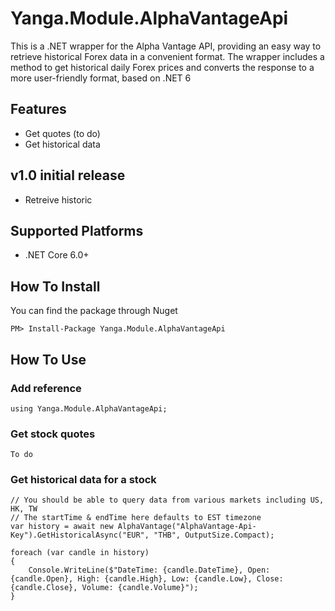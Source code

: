 # Yanga.Module.AlphaVantageApi

This is a .NET wrapper for the Alpha Vantage API, providing an easy way to retrieve historical Forex data in a convenient format. The wrapper includes a method to get historical daily Forex prices and converts the response to a more user-friendly format, based on .NET 6

## Features
* Get quotes (to do)
* Get historical data

## v1.0 initial release
* Retreive historic

## Supported Platforms
* .NET Core 6.0+

## How To Install
You can find the package through Nuget

    PM> Install-Package Yanga.Module.AlphaVantageApi

## How To Use

### Add reference

    using Yanga.Module.AlphaVantageApi;

### Get stock quotes
    To do

### Get historical data for a stock
    // You should be able to query data from various markets including US, HK, TW
    // The startTime & endTime here defaults to EST timezone
    var history = await new AlphaVantage("AlphaVantage-Api-Key").GetHistoricalAsync("EUR", "THB", OutputSize.Compact);

    foreach (var candle in history)
    {
        Console.WriteLine($"DateTime: {candle.DateTime}, Open: {candle.Open}, High: {candle.High}, Low: {candle.Low}, Close: {candle.Close}, Volume: {candle.Volume}");
    }
